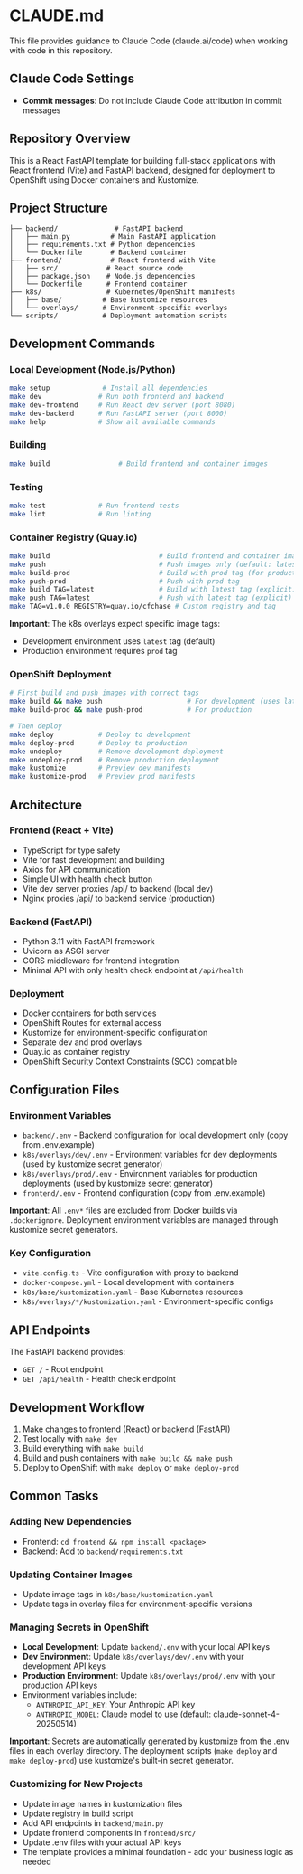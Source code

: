 # CLAUDE.md

This file provides guidance to Claude Code (claude.ai/code) when working with code in this repository.

## Claude Code Settings

- **Commit messages**: Do not include Claude Code attribution in commit messages

## Repository Overview

This is a React FastAPI template for building full-stack applications with React frontend (Vite) and FastAPI backend, designed for deployment to OpenShift using Docker containers and Kustomize.

## Project Structure

```
├── backend/              # FastAPI backend
│   ├── main.py          # Main FastAPI application
│   ├── requirements.txt # Python dependencies
│   └── Dockerfile       # Backend container
├── frontend/            # React frontend with Vite
│   ├── src/            # React source code
│   ├── package.json    # Node.js dependencies
│   └── Dockerfile      # Frontend container
├── k8s/                # Kubernetes/OpenShift manifests
│   ├── base/          # Base kustomize resources
│   └── overlays/      # Environment-specific overlays
└── scripts/           # Deployment automation scripts
```

## Development Commands

### Local Development (Node.js/Python)
```bash
make setup             # Install all dependencies
make dev              # Run both frontend and backend
make dev-frontend     # Run React dev server (port 8080)
make dev-backend      # Run FastAPI server (port 8000)
make help             # Show all available commands
```

### Building
```bash
make build                 # Build frontend and container images
```

### Testing
```bash
make test             # Run frontend tests
make lint             # Run linting
```

### Container Registry (Quay.io)
```bash
make build                           # Build frontend and container images (default: latest)
make push                            # Push images only (default: latest)
make build-prod                      # Build with prod tag (for production deployment)
make push-prod                       # Push with prod tag
make build TAG=latest                # Build with latest tag (explicit)
make push TAG=latest                 # Push with latest tag (explicit)
make TAG=v1.0.0 REGISTRY=quay.io/cfchase # Custom registry and tag
```

**Important**: The k8s overlays expect specific image tags:
- Development environment uses `latest` tag (default)
- Production environment requires `prod` tag

### OpenShift Deployment
```bash
# First build and push images with correct tags
make build && make push                     # For development (uses latest tag)
make build-prod && make push-prod           # For production

# Then deploy
make deploy           # Deploy to development
make deploy-prod      # Deploy to production
make undeploy         # Remove development deployment
make undeploy-prod    # Remove production deployment
make kustomize        # Preview dev manifests
make kustomize-prod   # Preview prod manifests
```

## Architecture

### Frontend (React + Vite)
- TypeScript for type safety
- Vite for fast development and building
- Axios for API communication
- Simple UI with health check button
- Vite dev server proxies /api/ to backend (local dev)
- Nginx proxies /api/ to backend service (production)

### Backend (FastAPI)
- Python 3.11 with FastAPI framework
- Uvicorn as ASGI server
- CORS middleware for frontend integration
- Minimal API with only health check endpoint at `/api/health`

### Deployment
- Docker containers for both services
- OpenShift Routes for external access
- Kustomize for environment-specific configuration
- Separate dev and prod overlays
- Quay.io as container registry
- OpenShift Security Context Constraints (SCC) compatible

## Configuration Files

### Environment Variables
- `backend/.env` - Backend configuration for local development only (copy from .env.example)
- `k8s/overlays/dev/.env` - Environment variables for dev deployments (used by kustomize secret generator)
- `k8s/overlays/prod/.env` - Environment variables for production deployments (used by kustomize secret generator)
- `frontend/.env` - Frontend configuration (copy from .env.example)

**Important**: All `.env*` files are excluded from Docker builds via `.dockerignore`. Deployment environment variables are managed through kustomize secret generators.

### Key Configuration
- `vite.config.ts` - Vite configuration with proxy to backend
- `docker-compose.yml` - Local development with containers
- `k8s/base/kustomization.yaml` - Base Kubernetes resources
- `k8s/overlays/*/kustomization.yaml` - Environment-specific configs

## API Endpoints

The FastAPI backend provides:
- `GET /` - Root endpoint  
- `GET /api/health` - Health check endpoint

## Development Workflow

1. Make changes to frontend (React) or backend (FastAPI)
2. Test locally with `make dev`
3. Build everything with `make build`
4. Build and push containers with `make build && make push`
5. Deploy to OpenShift with `make deploy` or `make deploy-prod`

## Common Tasks

### Adding New Dependencies
- Frontend: `cd frontend && npm install <package>`
- Backend: Add to `backend/requirements.txt`

### Updating Container Images
- Update image tags in `k8s/base/kustomization.yaml`
- Update tags in overlay files for environment-specific versions

### Managing Secrets in OpenShift
- **Local Development**: Update `backend/.env` with your local API keys
- **Dev Environment**: Update `k8s/overlays/dev/.env` with your development API keys  
- **Production Environment**: Update `k8s/overlays/prod/.env` with your production API keys
- Environment variables include:
  - `ANTHROPIC_API_KEY`: Your Anthropic API key
  - `ANTHROPIC_MODEL`: Claude model to use (default: claude-sonnet-4-20250514)
  
**Important**: Secrets are automatically generated by kustomize from the .env files in each overlay directory. The deployment scripts (`make deploy` and `make deploy-prod`) use kustomize's built-in secret generator.

### Customizing for New Projects
- Update image names in kustomization files
- Update registry in build script
- Add API endpoints in `backend/main.py`
- Update frontend components in `frontend/src/`
- Update .env files with your actual API keys
- The template provides a minimal foundation - add your business logic as needed